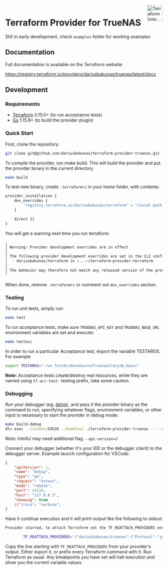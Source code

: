<a href="https://terraform.io">
    <img src="https://cdn.rawgit.com/hashicorp/terraform-website/master/content/source/assets/images/logo-hashicorp.svg" alt="Terraform logo" title="Terraform" align="right" height="50" />
</a>

# Terraform Provider for TrueNAS

Still in early development, check `examples` folder for working examples

## Documentation

Full documentation is available on the Terraform website:

https://registry.terraform.io/providers/dariusbakunas/truenas/latest/docs

## Development

### Requirements

- [Terraform](https://www.terraform.io/downloads.html) 0.15.0+ (to run acceptance tests)
- [Go](https://golang.org/doc/install) 1.15.8+ (to build the provider plugin)

### Quick Start

First, clone the repository:

```bash
git clone git@github.com:dariusbakunas/terraform-provider-truenas.git
```

To compile the provider, run make build. This will build the provider and put the provider binary in the current directory.

```bash
make build
```

To test new binary, create `.terraformrc` in your home folder, with contents:

```terraform
provider_installation {
	dev_overrides {
    	"registry.terraform.io/dariusbakunas/terraform" = "<local path to cloned provider repo>"
  	}

  	direct {}
}
```

You will get a warning next time you run terraform:
```bash
╷
│ Warning: Provider development overrides are in effect
│ 
│ The following provider development overrides are set in the CLI configuration:
│  - dariusbakunas/terraform in <...>/terraform-provider-terraform
│ 
│ The behavior may therefore not match any released version of the provider and applying changes may cause the state to become incompatible with published releases.
╵
```
When done, remove `.terraformrc` or comment out `dev_overrides` section.
### Testing

To run unit tests, simply run:

```bash
make test
```

To run acceptance tests, make sure `TRUENAS_API_KEY` and `TRUENAS_BASE_URL` environment variables are set and execute:

```bash
make testacc
```

In order to run a particular Acceptance test, export the variable TESTARGS. For example

```bash
export TESTARGS="-run TestAccDataSourceTruenasCronjob_basic"
```

**Note:** Acceptance tests create/destroy real resources, while they are named using `tf-acc-test-` testing prefix, take some caution.

### Debugging

Run your debugger (eg. [delve](https://github.com/go-delve/delve)), and pass it the provider binary as the command to run, specifying whatever flags, environment variables, or other input is necessary to start the provider in debug mode:

```bash
make build-debug
dlv exec --listen=:54526 --headless ./terraform-provider-truenas -- --debug
```

Note: IntelliJ may need additional flag `--api-version=2`

Connect your debugger (whether it's your IDE or the debugger client) to the debugger server. Example launch configuration for VSCode:

```json
{
    "apiVersion": 1,
    "name": "Debug",
    "type": "go",
    "request": "attach",
    "mode": "remote",
    "port": 54526, 
    "host": "127.0.0.1",
    "showLog": true
    //"trace": "verbose",            
}
```

Have it continue execution and it will print output like the following to stdout:

```bash
Provider started, to attach Terraform set the TF_REATTACH_PROVIDERS env var:

        TF_REATTACH_PROVIDERS='{"dariusbakunas/truenas":{"Protocol":"grpc","Pid":30101,"Test":true,"Addr":{"Network":"unix","String":"/var/folders/mq/00hw97gj08323ybqfm763plr0000gn/T/plugin900766792"}}}'
```

Copy the line starting with `TF_REATTACH_PROVIDERS` from your provider's output. Either export it, or prefix every Terraform command with it. Run Terraform as usual. Any breakpoints you have set will halt execution and show you the current variable values.